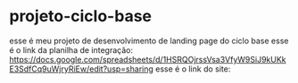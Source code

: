 # projeto-ciclo-base
esse é meu projeto de desenvolvimento de landing page do ciclo base
esse é o link da planilha de integração: https://docs.google.com/spreadsheets/d/1HSRQOjrssVsa3VfyW9SiJ9kUKkE3SdfCq9uWjryRiEw/edit?usp=sharing
esse é o link do site: 

